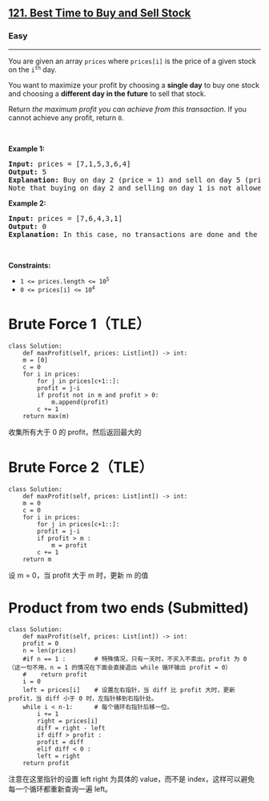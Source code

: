 <h2><a href="https://leetcode.com/problems/best-time-to-buy-and-sell-stock/">121. Best Time to Buy and Sell Stock</a></h2><h3>Easy</h3><hr><div><p>You are given an array <code>prices</code> where <code>prices[i]</code> is the price of a given stock on the <code>i<sup>th</sup></code> day.</p>

<p>You want to maximize your profit by choosing a <strong>single day</strong> to buy one stock and choosing a <strong>different day in the future</strong> to sell that stock.</p>

<p>Return <em>the maximum profit you can achieve from this transaction</em>. If you cannot achieve any profit, return <code>0</code>.</p>

<p>&nbsp;</p>
<p><strong>Example 1:</strong></p>

<pre><strong>Input:</strong> prices = [7,1,5,3,6,4]
<strong>Output:</strong> 5
<strong>Explanation:</strong> Buy on day 2 (price = 1) and sell on day 5 (price = 6), profit = 6-1 = 5.
Note that buying on day 2 and selling on day 1 is not allowed because you must buy before you sell.
</pre>

<p><strong>Example 2:</strong></p>

<pre><strong>Input:</strong> prices = [7,6,4,3,1]
<strong>Output:</strong> 0
<strong>Explanation:</strong> In this case, no transactions are done and the max profit = 0.
</pre>

<p>&nbsp;</p>
<p><strong>Constraints:</strong></p>

<ul>
	<li><code>1 &lt;= prices.length &lt;= 10<sup>5</sup></code></li>
	<li><code>0 &lt;= prices[i] &lt;= 10<sup>4</sup></code></li>
</ul>
</div>

# Brute Force 1（TLE）
	class Solution:
	    def maxProfit(self, prices: List[int]) -> int:
		m = [0]
		c = 0
		for i in prices:
		    for j in prices[c+1::]:
			profit = j-i
			if profit not in m and profit > 0:
			    m.append(profit)
		    c += 1
		return max(m)
		
收集所有大于 0 的 profit，然后返回最大的
	
# Brute Force 2（TLE）
	class Solution:
	    def maxProfit(self, prices: List[int]) -> int:
		m = 0
		c = 0
		for i in prices:
		    for j in prices[c+1::]:
			profit = j-i
			if profit > m :
			    m = profit
		    c += 1
		return m
		
设 m = 0，当 profit 大于 m 时，更新 m 的值

# Product from two ends (Submitted)
	class Solution:
	    def maxProfit(self, prices: List[int]) -> int:
		profit = 0
		n = len(prices)
		#if n == 1 :		# 特殊情况，只有一天时，不买入不卖出，profit 为 0 （这一句不用，n = 1 的情况在下面会直接退出 while 循环输出 profit = 0）
		#    return profit
		i = 0
		left = prices[i] 	# 设置左右指针，当 diff 比 profit 大时，更新 profit，当 diff 小于 0 时，左指针移到右指针处。
		while i < n-1:		# 每个循环右指针后移一位。
		    i += 1
		    right = prices[i]
		    diff = right - left
		    if diff > profit :
			profit = diff
		    elif diff < 0 :
			left = right
		return profit
注意在这里指针的设置 left right 为具体的 value，而不是 index，这样可以避免每一个循环都重新查询一遍 left。


